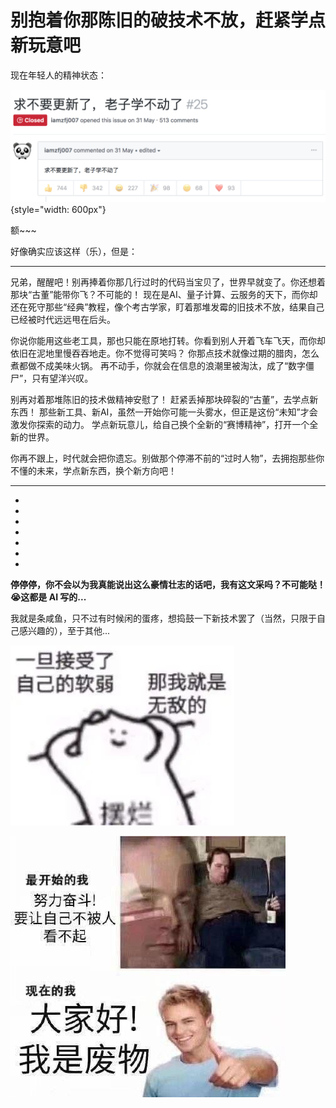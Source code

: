 #  别抱着你那陈旧的破技术不放，赶紧学点新玩意吧

现在年轻人的精神状态：

![](../public/images/learn-fuck-hard.png){style="width: 600px"}

额~~~

好像确实应该这样（乐），但是：

------

兄弟，醒醒吧！别再捧着你那几行过时的代码当宝贝了，世界早就变了。你还想着那块“古董”能带你飞？不可能的！
现在是AI、量子计算、云服务的天下，而你却还在死守那些“经典”教程，像个考古学家，盯着那堆发霉的旧技术不放，结果自己已经被时代远远甩在后头。

你说你能用这些老工具，那也只能在原地打转。你看到别人开着飞车飞天，而你却依旧在泥地里慢吞吞地走。你不觉得可笑吗？
你那点技术就像过期的腊肉，怎么煮都做不成美味火锅。
再不动手，你就会在信息的浪潮里被淘汰，成了“数字僵尸”，只有望洋兴叹。

别再对着那堆陈旧的技术做精神安慰了！
赶紧丢掉那块碎裂的“古董”，去学点新东西！
那些新工具、新AI，虽然一开始你可能一头雾水，但正是这份“未知”才会激发你探索的动力。
学点新玩意儿，给自己换个全新的“赛博精神”，打开一个全新的世界。

你再不跟上，时代就会把你遗忘。别做那个停滞不前的“过时人物”，去拥抱那些你不懂的未来，学点新东西，换个新方向吧！

-----

-
-
-
-
-
-
-

**停停停，你不会以为我真能说出这么豪情壮志的话吧，我有这文采吗？不可能哒！😭这都是 AI 写的...**

我就是条咸鱼，只不过有时候闲的蛋疼，想捣鼓一下新技术罢了（当然，只限于自己感兴趣的），至于其他...

![](../public/images/bailan.jpg)

![](../public/images/ImFW.png)




